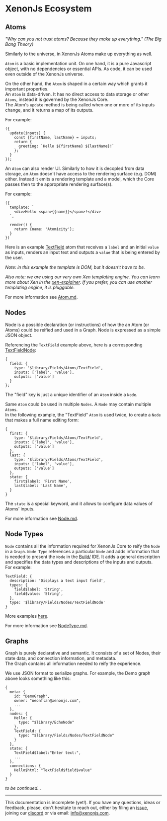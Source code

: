 # XenonJs Ecosystem

## Atoms

<i>"Why can you not trust atoms? Because they make up everything." (The Big Bang Theory)</i>

Similarly to the universe, in XenonJs Atoms make up everything as well.

`Atom` is a basic implementation unit.
On one hand, it is a pure Javascript object, with no dependencies or essential APIs. As code, it can be used even outside of the XenonJs universe.

On the other hand, the `Atom` is shaped in a certain way which grants it important properties.  
An `Atom` is data-driven. It has no direct access to data storage or other `Atoms`, instead it is governed by the XenonJs Core.  
The Atom's `update` method is being called when one or more of its inputs change, and it returns a map of its outputs.

For example:
```
({
  update(inputs) {
    const {firstName, lastName} = inputs;
    return {
      greeting: `Hello ${firstName} ${lastName}!`
    };
  }
});
```

An `Atom` can also render UI. Similarly to how it is decopled from data storage, an `Atom` doesn't have access to the rendering surface (e.g. DOM) either. Instead it emits a rendering template and a model, which the Core passes then to the appropriate rendering surface(s).

For example:
```
({
  template: `
    <div>Hello <span>{{name}}</span>!</div>
  `,

  render() {
    return {name: 'Atomicity'};
  }
})
```

Here is an example [TextField](https://github.com/NeonFlan/xenonjs/blob/main/pkg/Library/Fields/Atoms/TextField.js) atom that receives a `label` and an initial `value` as inputs, renders an input text and outputs a `value` that is being entered by the user. 


<i>Note: in this example the template is DOM, but it doesn't have to be.</i>  
  
<i>Also note: we are using our very own Xen templating engine. You can learn more about Xen in the [xen-explainer](https://xenon-js.web.app/0.6/Library/Dom/Xen/xen-explainer.html). If you prefer, you can use another templating engine, it is pluggable.</i>  

For more information see [Atom.md](./Atom.md).

## Nodes
Node is a possible declaration (or instructions) of how the an Atom (or Atoms) could be reified and used in a Graph.
Node is expressed as a simple JSON object.

Referencing the `TextField` example above, here is a corresponding [TextFieldNode](https://github.com/NeonFlan/xenonjs/blob/main/pkg/Library/Fields/Nodes/TextFieldNode.js):
```
{
  field: {
    type: '$library/Fields/Atoms/TextField',
    inputs: ['label', 'value'],
    outputs: ['value']
  }
};
```
The "field" key is just a unique identifier of an `Atom` inside a `Node`.

Same `Atom` could be used in multiple `Nodes`. A `Node` may contain multiple `Atoms`.  
In the following example, the "TextField" `Atom` is used twice, to create a `Node` that makes a full name editing form:
```
{
  first: {
    type: '$library/Fields/Atoms/TextField',
    inputs: ['label', 'value'],
    outputs: ['value']
  },
  last: {
    type: '$library/Fields/Atoms/TextField',
    inputs: ['label', 'value'],
    outputs: ['value']
  },
  state: {
    first$label: 'First Name',
    last$label: 'Last Name',
  }
}
```
The `state` is a special keyword, and it allows to configure data values of Atoms' inputs.

For more information see [Node.md](./Node.md).

## Node Types

`Node` contains all the information required for XenonJs Core to reify the `Node` in a `Graph`.
`Node Type` references a particular `Node` and adds information that is needed to present the `Node` in the [Build/](../Build/README.md#node-types) IDE.
It adds a general description and specifies the data types and descriptions of the inputs and outputs.  
For example:
```
TextField: {
  description: 'Displays a text input field',
  types: {
    field$label: 'String',
    field$value: 'String',
  },
  type: '$library/Fields/Nodes/TextFieldNode'
}
```
More examples [here](https://github.com/NeonFlan/xenonjs/blob/main/pkg/Library/Fields/FieldsNodeTypes.js).

For more information see [NodeType.md](./NodeType.md).

## Graphs

Graph is purely declarative and semantic. It consists of a set of Nodes, their state data, and connection information, and metadata.  
The Graph contains all information needed to reify the experience.

We use JSON format to serialize graphs. For example, the Demo graph above looks something like this:
```
{
  meta: {
    id: "DemoGraph",
    owner: "neonflan@xenonjs.com",
    ...
  },
  nodes: {
    Hello: {
      type: "$library/EchoNode"
    },
    TextField: {
      type: "$library/Fields/Nodes/TextFieldNode"
    }
  },
  state: {
    TextField$label:"Enter text:",
    ...
  },
  connections: {
    Hello$html: "TextField$field$value"
  }
}
```

<i>to be continued...</i>

---
  
  
This documentation is incomplete (yet!). If you have any questions, ideas or feedback, please, don't hesitate to reach out, either by filing an [issue](https://github.com/NeonFlan/xenonjs/issues/new), joining our [discord](https://discord.gg/PFsHCJHJdN) or via email: [info@xenonjs.com](mailto:info@xenonjs.com).
